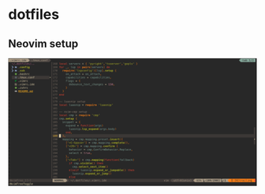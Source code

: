 # dotfiles

## Neovim setup
![sexy-vim](https://raw.githubusercontent.com/Aksh-Bansal-dev/dotfiles/main/assets/Screenshot%20from%202023-03-07%2023-35-09.png)

